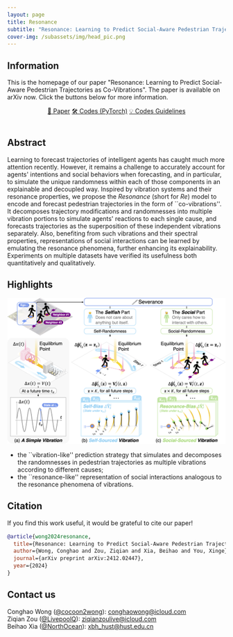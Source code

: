```yaml
---
layout: page
title: Resonance
subtitle: "Resonance: Learning to Predict Social-Aware Pedestrian Trajectories as Co-Vibrations"
cover-img: /subassets/img/head_pic.png
---
```

<!--
 * @Author: Ziqian Zou
 * @Date: 2024-05-31 15:53:21
 * @LastEditors: Conghao Wong
 * @LastEditTime: 2025-03-10 11:05:41
 * @Description: file content
 * @Github: https://github.com/LivepoolQ
 * Copyright 2024 Ziqian Zou, All Rights Reserved.
-->

## Information

This is the homepage of our paper "Resonance: Learning to Predict Social-Aware Pedestrian Trajectories as Co-Vibrations".
The paper is available on arXiv now.
Click the buttons below for more information.

<div style="text-align: center;">
    <a class="btn btn-colorful btn-lg" href="https://arxiv.org/abs/2412.02447">📖 Paper</a>
    <!-- <a class="btn btn-colorful btn-lg" href="https://github.com/cocoon2wong/SocialCirclePlus">📖 Supplemental Materials (TBA)</a>
    <br><br> -->
    <a class="btn btn-colorful btn-lg" href="https://github.com/cocoon2wong/Re">🛠️ Codes (PyTorch)</a>
    <a class="btn btn-colorful btn-lg" href="./guidelines">💡 Codes Guidelines</a>
    <br><br>
</div>

## Abstract

Learning to forecast trajectories of intelligent agents has caught much more attention recently.
However, it remains a challenge to accurately account for agents' intentions and social behaviors when forecasting, and in particular, to simulate the unique randomness within each of those components in an explainable and decoupled way.
Inspired by vibration systems and their resonance properties, we propose the *Resonance* (short for *Re*) model to encode and forecast pedestrian trajectories in the form of ``co-vibrations''.
It decomposes trajectory modifications and randomnesses into multiple vibration portions to simulate agents' reactions to each single cause, and forecasts trajectories as the superposition of these independent vibrations separately.
Also, benefiting from such vibrations and their spectral properties, representations of social interactions can be learned by emulating the resonance phenomena, further enhancing its explainability.
Experiments on multiple datasets have verified its usefulness both quantitatively and qualitatively.

## Highlights

![Motivation of the Resonance Model](./subassets/img/fig_method.png)

- the ``vibration-like'' prediction strategy that simulates and decomposes the randomnesses in pedestrian trajectories as multiple vibrations according to different causes;
- the ``resonance-like'' representation of social interactions analogous to the resonance phenomena of vibrations.

## Citation

If you find this work useful, it would be grateful to cite our paper!

```bib
@article{wong2024resonance,
  title={Resonance: Learning to Predict Social-Aware Pedestrian Trajectories as Co-Vibrations},
  author={Wong, Conghao and Zou, Ziqian and Xia, Beihao and You, Xinge},
  journal={arXiv preprint arXiv:2412.02447},
  year={2024}
}
```

## Contact us

Conghao Wong ([@cocoon2wong](https://github.com/cocoon2wong)): conghaowong@icloud.com  
Ziqian Zou ([@LivepoolQ](https://github.com/LivepoolQ)): ziqianzoulive@icloud.com  
Beihao Xia ([@NorthOcean](https://github.com/NorthOcean)): xbh_hust@hust.edu.cn

